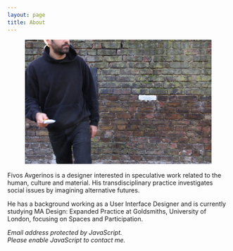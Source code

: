 ```yaml
---
layout: page
title: About
---
```

<figure>
    <img src="/images/2018/11/IMG_9618 copy.jpg" class="imgbleed">
</figure>

Fivos Avgerinos is a designer interested in speculative work related to the human, culture and material. His transdisciplinary practice investigates social issues by imagining alternative futures.

He has a background working as a User Interface Designer and is currently studying MA Design: Expanded Practice at Goldsmiths, University of London, focusing on Spaces and Participation.

<script type="text/javascript">
emailDomain='me.com'
emailFull=('afivos' + '@' + emailDomain)
document.write('<a href="mailto:' + emailFull + '">' + emailFull + '</a>')
</script>

<noscript>
    <em>Email address protected by JavaScript.
    <br>Please enable JavaScript to contact me.</em>
</noscript>